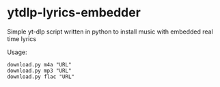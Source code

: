 # ytdlp-lyrics-embedder
Simple yt-dlp script written in python to install music with embedded real time lyrics

Usage:
```
download.py m4a "URL"
download.py mp3 "URL"
download.py flac "URL"
```

